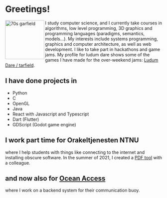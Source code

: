 # Greetings!
<img align="left" src="https://user-images.githubusercontent.com/47254808/192292424-a733fb9e-4b06-4e70-b218-044f38465784.png" alt="70s garfield" width="125"/>
I study computer science, and I currently take courses in algorithms, low level programming, 3D graphics and programming languages (paradigms, semantics, 
models...). My interests include systems programming, graphics and computer architecture, as well as web development. I like to take part in hackathons and game jams. My profile for ludum dare shows some of the games I have made for the over-weekend jams: <a href="https://ldjam.com/users/tarfield/games">Ludum Dare / tarfield</a>.



## I have done projects in
* Python
* C
* OpenGL
* Java
* React with Javascript and Typescript
* Dart (Flutter)
* GDScript (Godot game engine)

## I work part time for Orakeltjenesten NTNU
where I help students with things like connecting to the internet and installing obscure software. In the summer of 2021, I created a [PDF  tool](https://pdf.orakel.ntnu.no/) with a colleague.
## and now also for [Ocean Access](https://www.oceanaccess.no/)
where I work on a backend system for their communication buoy.

